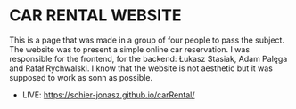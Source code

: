 # CAR RENTAL WEBSITE
This is a page that was made in a group of four people to pass the subject. The website was to present a simple online car reservation. I was responsible for the frontend, for the backend: Łukasz Stasiak, Adam Palęga and Rafał Rychwalski. I know that the website is not aesthetic but it was supposed to work as sonn as possible.
* LIVE:  https://schier-jonasz.github.io/carRental/